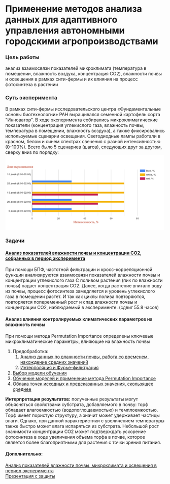 # Применение методов анализа данных для адаптивного управления автономными городскими агропроизводствами

### Цель работы
анализ взаимосвязи показателей микроклимата (температура в помещении, влажность воздуха, концентрация CO2), влажности почвы и освещения в рамках сити-фермы и их влияния на процесс фотосинтеза в растении 

### Суть эксперимента
В рамках сити-фермы исследовательского центра «Фундаментальные основы биотехнологии» РАН выращивался семенной картофель сорта "Инноватор". В ходе эксперимента собирались микроклиматические показатели (концентрация углекислого газа, влажность почвы, температура в помещении, влажность воздуха), а также фиксировались используемые сценарии освещения. Светодиодные лампы работали в красном, белом и синем спектрах свечения с разной интенсивностью (0-100%). Всего было 5 сценариев (шагов), следующих друг за другом, cверху вниз по порядку:
<img src="data/light.png" width="500px" align="center">


### Задачи
#### [Анализ показателей влажности почвы и концентрации СО2, собранных в период эксперимента](Фурье-анализ/анализ%20зависимостей%20влажности%20почвы%20и%20co2.ipynb)


При помощи БПФ, частотной фильтрации и кросс-корреляционной функции анализируются взаимосвязи показателей влажности почвы и концентрации углекислого газа
С поливом растения (пик по влажности почвы) падает концентрация СО2. Далее, когда растение впитало воду из почвы, процесс фотосинтеза замедляется и уровень углекислого газа в помещении растет. И так как циклы полива повторяются, повторяется попеременный рост и спад влажности почвы и концентрации СО2, наблюдаемый в эксперименте. (сдвиг 55.8 часов)

#### Анализ влияния контролируемых климатических параметров на влажность почвы
При помощи метода Permutation Importance определены ключевые микроклиматические параметры, влияющие на влажность почвы  
1. Предобработка:
    1. [Анализ данных по влажности почвы, работа со временем, нахождение средних значений](машинное%20обучение/part_1%20(анализ%20данных%20по%20влажности%20почвы,%20работа%20со%20временем,%20нахождение%20средних%20значений).ipynb)
    2. [Интерполяция и Фурье-фильтрация](машинное%20обучение/part_2%20(Интерполяция%20и%20Фурье-фильтрация).ipynb)
2. [Выбор модели обучения](машинное%20обучение/part_3%20(выбор%20лучшей%20модели%20ML).ipynb)
3. [Обучение моделей и применение метода Permutation Importance](машинное%20обучение/part_4%20(ML).ipynb)
4. [Облака точек исходных и предсказанных значения, скользящее среднее](машинное%20обучение/part_5%20(Графики%20для%20модели%202d).ipynb)       

__Интерпретация результатов:__ полученные результаты могут объясняться свойствами субстрата, добавляемого в почву: торф обладает влагоемкостью (водопоглощаемостью) и темплоемкостью. Торф имеет пористую структуру, а значит может удерживает частицы влаги. Однако, при данной характеристики с увеличением температуры также быстро может влага испаряться из субстрата.    Небольшой рост значимости концентрации СО2 может подтверждать ускорение фотосинтеза
в ходе увеличения объема торфа в почве, которое является более благоприятными для
растения с точки зрения питания.

#### Дополнительно:
[Анализ показателей влажности почвы, микроклимата и освещения в период эксперимента](Фурье-анализ/анализ%20зависимостей%20влажности%20почвы%20и%20cвета.ipynb)        
[Презентация с защиты](data/Презентация%20ВКР.pdf)
